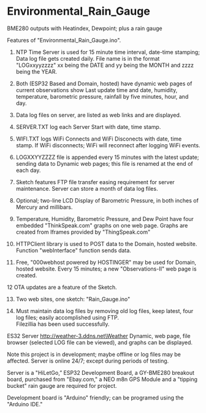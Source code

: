 # Environmental_Rain_Gauge
BME280 outputs with Heatindex, Dewpoint; plus a rain gauge 

Features of "Environmental_Rain_Gauge.ino". 

1. NTP Time Server is used for 15 minute time interval, date-time stamping; Data log file gets created daily. 
File name is in the format "LOGxxyyzzzz" xx being the DATE and yy being the MONTH and zzzz being the YEAR.

2. Both (ESP32 Based and Domain, hosted) have dynamic web pages of current observations show Last update time and 
date, humidity, temperature, barometric pressure, rainfall by five minutes, hour, and day.

3. Data log files on server, are listed as web links and are displayed.

4. SERVER.TXT log each Server Start with date, time stamp.

5. WIFI.TXT logs WiFi Connects and WiFi Disconects with date, time stamp.   If WiFi disconnects; WiFi will 
reconnect after logging WiFi events. 

6. LOGXXYYZZZZ file is appended every 15 minutes with the latest update; sending data to Dynamic web pages; this 
file is renamed at the end of each day.

7. Sketch features FTP file transfer easing requirement for server maintenance.   Server can store a month of 
data log files.

8. Optional; two-line LCD Display of Barometric Pressure, in both inches of Mercury and millibars.

9. Temperature, Humidity, Barometric Pressure, and Dew Point have four embedded "ThinkSpeak.com" graphs on one 
web page. Graphs are created from Iframes provided by "ThingSpeak.com"

10. HTTPClient library is used to POST data to the Domain, hosted website. Function "webInterface" function sends data.

11. Free, "000webhost powered by HOSTINGER" may be used for Domain, hosted website.  Every 15 minutes; a new 
"Observations-II" web page is created.

12  OTA updates are a feature of the Sketch. 

13. Two web sites, one sketch: "Rain_Gauge.ino"

14.  Must maintain data log files by removing old log files, keep latest, four log files; easily accomplished using FTP.  
Filezillia has been used successfully.

ES32 Server http://weather-3.ddns.net\Weather  Dynamic, web page, file browser (selected LOG file can be viewed), and graphs can 
be displayed. 

Note this project is in development; maybe offline or log files may be affected. Server is online 24/7; except during 
periods of testing.

Server is a "HiLetGo,” ESP32 Development Board, a GY-BME280 breakout board, purchased from "Ebay.com," a NEO m8n GPS 
Module and a "tipping bucket" rain gauge are required for project.

Development board is "Arduino" friendly; can be programed using the "Arduino IDE."





